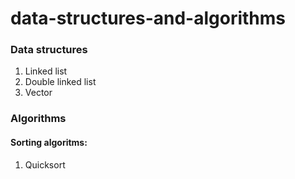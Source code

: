 # data-structures-and-algorithms
### Data structures
1. Linked list
2. Double linked list
3. Vector

### Algorithms
#### Sorting algoritms:
1. Quicksort

